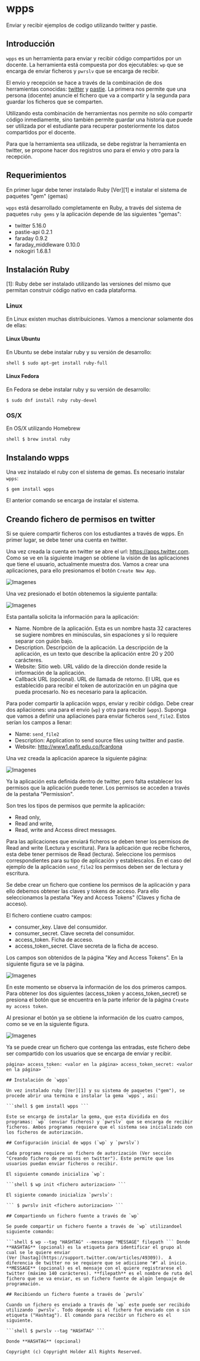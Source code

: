 # wpps

Enviar y recibir ejemplos de codigo utilizando twitter y pastie.

## Introducción

`wpps` es un herramienta para enviar y recibir código compartidos por
un docente. La herramienta está compuesta por dos ejecutables: `wp`
que se encarga de enviar ficheros y `pwrslv` que se encarga de
recibir.

El envio y recepción se hace a través de la combinación de dos
herramientas conocidas: [twitter](https://twitter.com/)
y [pastie](http://pastie.org/). La primera nos permite que una persona
(docente) anuncie el fichero que va a compartir y la segunda para
guardar los ficheros que se comparten.

Utilizando esta combinación de herramientas nos permite no sólo
compartir código inmediamente, sino también permite guardar una
historia que puede ser utilizada por el estudiante para recuperar
posteriormente los datos compartidos por el docente.

Para que la herramienta sea utilizada, se debe registrar la
herramienta en twitter, se propone hacer dos registros uno para el
envio y otro para la recepción.

## Requerimientos

En primer lugar debe tener instalado Ruby [Ver][1] e instalar el
sistema de paquetes "gem" (gemas)

`wpps` está desarrollado completamente en Ruby, a través del sistema
de paquetes `ruby gems` y la aplicación depende de las siguientes
"gemas":

- twitter 5.16.0
- pastie-api 0.2.1
- faraday 0.9.2
- faraday_middleware 0.10.0
- nokogiri 1.6.8.1

## Instalación Ruby

[1]: Ruby debe ser instalado utilizando las versiones del mismo que 
permitan construir código nativo en cada plataforma.

### Linux

En Linux existen muchas distribuiciones. Vamos a mencionar solamente
dos de ellas:

#### Linux Ubuntu

En Ubuntu se debe instalar ruby y su versión de desarrollo:

```shell $ sudo apt-get install ruby-full ```

#### Linux Fedora

En Fedora se debe instalar ruby y su versión de desarrollo:

``` $ sudo dnf install ruby ruby-devel ```

### OS/X

En OS/X utilizando Homebrew

```shell $ brew instal ruby ```

## Instalando wpps

Una vez instalado el ruby con el sistema de gemas. Es necesario
instalar `wpps`:

``` $ gem install wpps ```

El anterior comando se encarga de instalar el sistema.

## Creando fichero de permisos en twitter

Si se quiere compartir ficheros con los estudiantes a través de
wpps. En primer lugar, se debe tener una cuenta en twitter.

Una vez creada la cuenta en twitter se abre el url:
https://apps.twitter.com.  Como se ve en la siguiente imagen se
obtiene la visión de las aplicaciones que tiene el usuario,
actualmente muestra dos. Vamos a crear una aplicaciones, para ello
presionamos el botón `Create New App`.

![Imagenes](./imagenes/twitter_apps.png)

Una vez presionado el botón obtenemos la siguiente pantalla:

![Imagenes](./imagenes/twitter_create_app.png)

Esta pantalla solicita la información para la aplicación:

* Name. Nombre de la aplicación. Esta es un nombre hasta 32 caracteres
se sugiere nombres en minúsculas, sin espaciones y si lo requiere
separar con guión bajo.
* Description. Descripción de la aplicación. La descripción de la
aplicación, es un texto que describe la aplicación entre 20 y 200
carácteres.
* Website: Sitio web. URL válido de la dirección donde reside la
información de la aplicación.
* Callback URL (opcional). URL de llamada de retorno. El URL que es
establecido para recibir el token de autorización en un página que
pueda procesarlo. No es necesario para la aplicación.

Para poder compartir la aplicación wpps, enviar y recibir código. Debe
crear dos apliaciones: una para el envio (`wp`) y otra para recibir
(`wpps`).  Suponga que vamos a definir una apliaciones para enviar
ficheros `send_file2`.  Estos serían los campos a llenar:

* Name: `send_file2`
* Description: Application to send source files using twitter and
  pastie.
* Website: http://www1.eafit.edu.co/fcardona

Una vez creada la aplicación aparece la siguiente página:

![Imagenes](./imagenes/twitter_send_file2_app.png)

Ya la aplicación esta definida dentro de twitter, pero falta
establecer los permisos que la aplicación puede tener. Los permisos se
acceden a través de la pestaña "Permission".

Son tres los tipos de permisos que permite la aplicación:

* Read only,
* Read and write,
* Read, write and Access direct messages.

Para las aplicaciones que enviará ficheros se deben tener los permisos
de Read and write (Lectura y escritura). Para la aplicación que recibe
ficheros, esta debe tener permisos de Read (lectura). Seleccione los
permisos correspondientes para su tipo de aplicación y
establescalos. En el caso del ejemplo de la aplicación `send_file2`
los permisos deben ser de lectura y escritura.

Se debe crear un fichero que contiene los permisos de la aplicación y
para ello debemos obtener las claves y tokens de acceso. Para ello
seleccionamos la pestaña "Key and Access Tokens" (Claves y ficha de
acceso).

El fichero contiene cuatro campos:

* consumer_key. Llave del consumidor.
* consumer_secret. Clave secreta del consumidor.
* access_token. Ficha de acceso.
* access_token_secret. Clave secreta de la ficha de acceso.

Los campos son obtenidos de la página "Key and Access Tokens". En la
siguiente figura se ve la página.

![Imagenes](./imagenes/twitter_send_file2_app_key_1.png)

En este momento se observa la información de los dos primeros
campos. Para obtener los dos siguientes (access_token y
access_token_secret) se presiona el botón que se encuentra en la parte
inferior de la página `Create my access token`.

Al presionar el botón ya se obtiene la información de los cuatro
campos, como se ve en la siguiente figura.

![Imagenes](./imagenes/twitter_send_file2_app_key_2.png)

Ya se puede crear un fichero que contenga las entradas, este fichero
debe ser compartido con los usuarios que se encarga de enviar y
recibir.

``` consumer_key: <valor en la página> consumer_secret: <valor en la
página> access_token: <valor en la página> access_token_secret: <valor
en la página> ```

## Instalación de `wpps`

Un vez instalado ruby [Ver][1] y su sistema de paquetes ("gem"), se
procede abrir una termina e instalar la gema `wpps`, así:

```shell $ gem install wpps ```

Este se encarga de instalar la gema, que esta dividida en dos
programas: `wp` (enviar ficheros) y `pwrslv` que se encarga de recibir
ficheros. Ambos programas requiere que el sistema sea inicializado con
los ficheros de autorización.

## Configuración inicial de wpps (`wp` y `pwrslv`)

Cada programa requiere un fichero de autorización (Ver sección
"Creando fichero de permisos en twitter"). Este permite que los
usuarios puedan enviar ficheros o recibir.

El siguiente comando inicializa `wp`:

```shell $ wp init <fichero autorizacion> ```

El sigiente comando inicializa `pwrslv`:

``` $ pwrslv init <fichero autorizacion> ```

## Compartiendo un fichero fuente a través de `wp`

Se puede compartir un fichero fuente a través de `wp` utilizandoel
siguiente comando:

```shell $ wp --tag "HASHTAG" --messsage "MESSAGE" filepath ``` Donde
**HASHTAG** (opcional) es la etiqueta para identificar el grupo al
cual se le quiere enviar
(Ver [hastag](https://support.twitter.com/articles/49309)).  A
diferencia de twitter no se requiere que se adiciione "#" al inicio.
**MESSAGE** (opcional) es el mensaje con el quiere registrarese el
twitter (máximo 140 carácteres). **filepath** es el nombre de ruta del
fichero que se va enviar, es un fichero fuente de algún lenguaje de
programación.

## Recibiendo un fichero fuente a través de `pwrslv`

Cuando un fichero es enviado a través de `wp` este puede ser recibido
utilizando `pwrslv`. Todo depende si el fichero fue enviado con o sin
etiqueta ("Hashtag"). El comando para recibir un fichero es el
siguiente.

```shell $ pwrslv --tag "HASHTAG" ```

Donde **HASHTAG** (opcional)

Copyright (c) Copyright Holder All Rights Reserved.
